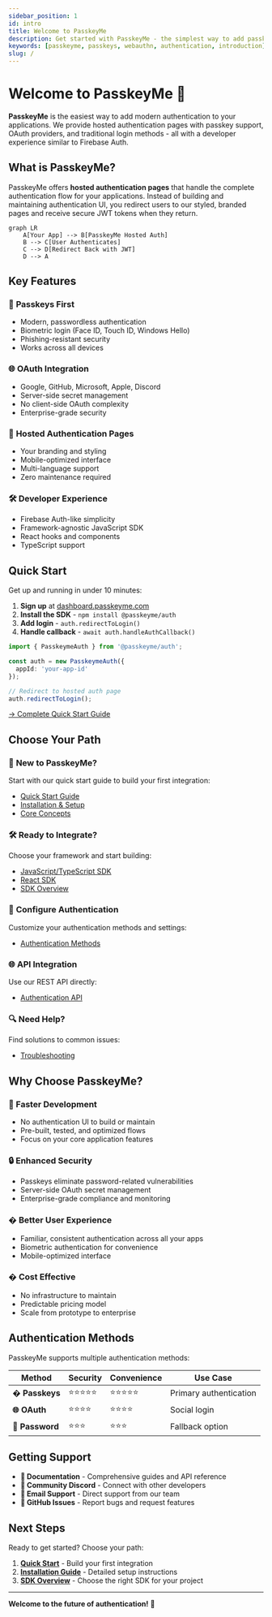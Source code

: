 ```yaml
---
sidebar_position: 1
id: intro
title: Welcome to PasskeyMe
description: Get started with PasskeyMe - the simplest way to add passkey authentication to your applications
keywords: [passkeyme, passkeys, webauthn, authentication, introduction]
slug: /
---
```


# Welcome to PasskeyMe 🔐

**PasskeyMe** is the easiest way to add modern authentication to your applications. We provide hosted authentication pages with passkey support, OAuth providers, and traditional login methods - all with a developer experience similar to Firebase Auth.

## What is PasskeyMe?

PasskeyMe offers **hosted authentication pages** that handle the complete authentication flow for your applications. Instead of building and maintaining authentication UI, you redirect users to our styled, branded pages and receive secure JWT tokens when they return.

```mermaid
graph LR
    A[Your App] --> B[PasskeyMe Hosted Auth]
    B --> C[User Authenticates]
    C --> D[Redirect Back with JWT]
    D --> A
```

## Key Features

### 🔐 **Passkeys First**
- Modern, passwordless authentication
- Biometric login (Face ID, Touch ID, Windows Hello)
- Phishing-resistant security
- Works across all devices

### 🌐 **OAuth Integration**
- Google, GitHub, Microsoft, Apple, Discord
- Server-side secret management
- No client-side OAuth complexity
- Enterprise-grade security

### 🎨 **Hosted Authentication Pages**
- Your branding and styling
- Mobile-optimized interface
- Multi-language support
- Zero maintenance required

### 🛠️ **Developer Experience**
- Firebase Auth-like simplicity
- Framework-agnostic JavaScript SDK
- React hooks and components
- TypeScript support

## Quick Start

Get up and running in under 10 minutes:

1. **Sign up** at [dashboard.passkeyme.com](https://dashboard.passkeyme.com)
2. **Install the SDK** - `npm install @passkeyme/auth`
3. **Add login** - `auth.redirectToLogin()`
4. **Handle callback** - `await auth.handleAuthCallback()`

```typescript
import { PasskeymeAuth } from '@passkeyme/auth';

const auth = new PasskeymeAuth({
  appId: 'your-app-id'
});

// Redirect to hosted auth page
auth.redirectToLogin();
```

[→ Complete Quick Start Guide](/docs/getting-started/quick-start)

## Choose Your Path

### 🚀 **New to PasskeyMe?**
Start with our quick start guide to build your first integration:
- [Quick Start Guide](/docs/getting-started/quick-start)
- [Installation & Setup](/docs/getting-started/installation)
- [Core Concepts](/docs/getting-started/concepts)

### 🛠️ **Ready to Integrate?**
Choose your framework and start building:
- [JavaScript/TypeScript SDK](/docs/sdks/javascript)
- [React SDK](/docs/sdks/react)
- [SDK Overview](/docs/sdks/overview)

### 🔧 **Configure Authentication**
Customize your authentication methods and settings:
- [Authentication Methods](/docs/configuration/authentication-methods)

### 🌐 **API Integration**
Use our REST API directly:
- [Authentication API](/docs/api/authentication)

### 🔍 **Need Help?**
Find solutions to common issues:
- [Troubleshooting](/docs/troubleshooting/common-issues)

## Why Choose PasskeyMe?

### **🚀 Faster Development**
- No authentication UI to build or maintain
- Pre-built, tested, and optimized flows
- Focus on your core application features

### **🔒 Enhanced Security**
- Passkeys eliminate password-related vulnerabilities
- Server-side OAuth secret management
- Enterprise-grade compliance and monitoring

### **� Better User Experience**
- Familiar, consistent authentication across all your apps
- Biometric authentication for convenience
- Mobile-optimized interface

### **� Cost Effective**
- No infrastructure to maintain
- Predictable pricing model
- Scale from prototype to enterprise

## Authentication Methods

PasskeyMe supports multiple authentication methods:

| Method | Security | Convenience | Use Case |
|--------|----------|-------------|----------|
| **� Passkeys** | ⭐⭐⭐⭐⭐ | ⭐⭐⭐⭐⭐ | Primary authentication |
| **🌐 OAuth** | ⭐⭐⭐⭐ | ⭐⭐⭐⭐ | Social login |
| **🔑 Password** | ⭐⭐⭐ | ⭐⭐⭐ | Fallback option |

## Getting Support

- **📖 Documentation** - Comprehensive guides and API reference
- **💬 Community Discord** - Connect with other developers
- **📧 Email Support** - Direct support from our team
- **🐛 GitHub Issues** - Report bugs and request features

## Next Steps

Ready to get started? Choose your path:

1. **[Quick Start](/docs/getting-started/quick-start)** - Build your first integration
2. **[Installation Guide](/docs/getting-started/installation)** - Detailed setup instructions
3. **[SDK Overview](/docs/sdks/overview)** - Choose the right SDK for your project

---

**Welcome to the future of authentication!** 🚀

